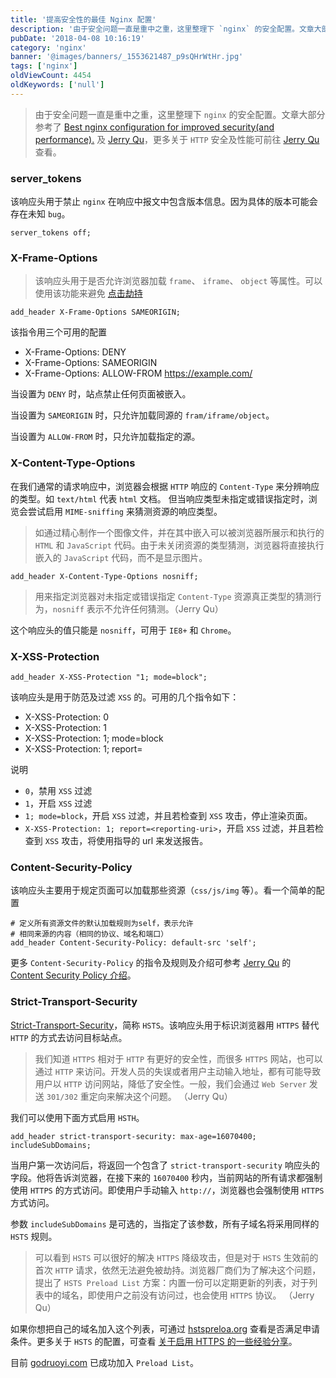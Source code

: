 ```yaml
---
title: '提高安全性的最佳 Nginx 配置'
description: '由于安全问题一直是重中之重，这里整理下 `nginx` 的安全配置。文章大部分参考了 Best nginx configuration for improved security(and performance)'
pubDate: '2018-04-08 10:16:19'
category: 'nginx'
banner: '@images/banners/_1553621487_p9sQHrWtHr.jpg'
tags: ['nginx']
oldViewCount: 4454
oldKeywords: ['null']
---
```


> 由于安全问题一直是重中之重，这里整理下 `nginx` 的安全配置。文章大部分参考了 [Best nginx configuration for improved security(and performance).](https://gist.github.com/plentz/6737338) 及 [Jerry Qu](http://imququ.com)，更多关于 `HTTP` 安全及性能可前往 [Jerry Qu](http://imququ.com) 查看。

### server_tokens

该响应头用于禁止 `nginx` 在响应中报文中包含版本信息。因为具体的版本可能会存在未知 `bug`。

```shell
server_tokens off;
```

### X-Frame-Options

> 该响应头用于是否允许浏览器加载 `frame`、 `iframe`、 `object` 等属性。可以使用该功能来避免 [点击劫持](https://zh.wikipedia.org/wiki/%E7%82%B9%E5%87%BB%E5%8A%AB%E6%8C%81)

```shell
add_header X-Frame-Options SAMEORIGIN;
```

该指令用三个可用的配置

- X-Frame-Options: DENY
- X-Frame-Options: SAMEORIGIN
- X-Frame-Options: ALLOW-FROM https://example.com/

当设置为 `DENY` 时，站点禁止任何页面被嵌入。

当设置为 `SAMEORIGIN` 时，只允许加载同源的 `fram/iframe/object`。

当设置为 `ALLOW-FROM` 时，只允许加载指定的源。

### X-Content-Type-Options

在我们通常的请求响应中，浏览器会根据 `HTTP` 响应的 `Content-Type` 来分辨响应的类型。如 `text/html` 代表 `html` 文档。 但当响应类型未指定或错误指定时，浏览会尝试启用 `MIME-sniffing` 来猜测资源的响应类型。

> 如通过精心制作一个图像文件，并在其中嵌入可以被浏览器所展示和执行的 `HTML` 和 `JavaScript` 代码。由于未关闭资源的类型猜测，浏览器将直接执行嵌入的 `JavaScript` 代码，而不是显示图片。

```shell
add_header X-Content-Type-Options nosniff;
```

> 用来指定浏览器对未指定或错误指定 `Content-Type` 资源真正类型的猜测行为，`nosniff` 表示不允许任何猜测。（Jerry Qu）

这个响应头的值只能是 `nosniff`，可用于 `IE8+` 和 `Chrome`。

### X-XSS-Protection

```shell
add_header X-XSS-Protection "1; mode=block";
```

该响应头是用于防范及过滤 `XSS` 的。可用的几个指令如下：

- X-XSS-Protection: 0
- X-XSS-Protection: 1
- X-XSS-Protection: 1; mode=block
- X-XSS-Protection: 1; report=<reporting-uri>

说明

- `0`，禁用 `XSS` 过滤
- `1`，开启 `XSS` 过滤
- `1; mode=block`，开启 `XSS` 过滤，并且若检查到 `XSS` 攻击，停止渲染页面。
- `X-XSS-Protection: 1; report=<reporting-uri>`，开启 `XSS` 过滤，并且若检查到 `XSS` 攻击，将使用指导的 url 来发送报告。

### Content-Security-Policy

该响应头主要用于规定页面可以加载那些资源（`css/js/img` 等）。看一个简单的配置

```shell
# 定义所有资源文件的默认加载规则为self，表示允许
# 相同来源的内容（相同的协议、域名和端口）
add_header Content-Security-Policy: default-src 'self';
```

更多 `Content-Security-Policy` 的指令及规则及介绍可参考 [Jerry Qu](https://imququ.com) 的 [Content Security Policy 介绍](https://imququ.com/post/content-security-policy-reference.html)。

### Strict-Transport-Security

[Strict-Transport-Security](http://tools.ietf.org/html/rfc6797)，简称 `HSTS`。该响应头用于标识浏览器用 `HTTPS` 替代 `HTTP` 的方式去访问目标站点。

> 我们知道 `HTTPS` 相对于 `HTTP` 有更好的安全性，而很多 `HTTPS` 网站，也可以通过 `HTTP` 来访问。开发人员的失误或者用户主动输入地址，都有可能导致用户以 `HTTP` 访问网站，降低了安全性。一般，我们会通过 `Web Server` 发送 `301/302` 重定向来解决这个问题。 （Jerry Qu）

我们可以使用下面方式启用 `HSTH`。

```shell
add_header strict-transport-security: max-age=16070400; includeSubDomains;
```

当用户第一次访问后，将返回一个包含了 `strict-transport-security` 响应头的字段。他将告诉浏览器，在接下来的 `16070400` 秒内，当前网站的所有请求都强制使用 `HTTPS` 的方式访问。即使用户手动输入 `http://`，浏览器也会强制使用 `HTTPS` 方式访问。

参数 `includeSubDomains` 是可选的，当指定了该参数，所有子域名将采用同样的 `HSTS` 规则。

> 可以看到 `HSTS` 可以很好的解决 `HTTPS` 降级攻击，但是对于 `HSTS` 生效前的首次 `HTTP` 请求，依然无法避免被劫持。浏览器厂商们为了解决这个问题，提出了 `HSTS Preload List` 方案：内置一份可以定期更新的列表，对于列表中的域名，即使用户之前没有访问过，也会使用 `HTTPS` 协议。 （Jerry Qu）

如果你想把自己的域名加入这个列表，可通过 [hstspreloa.org](https://hstspreload.org/) 查看是否满足申请条件。更多关于 `HSTS` 的配置，可查看 [关于启用 HTTPS 的一些经验分享](https://imququ.com/post/sth-about-switch-to-https.html)。

目前 [godruoyi.com](https://godruoyi.com) 已成功加入 `Preload List`。
